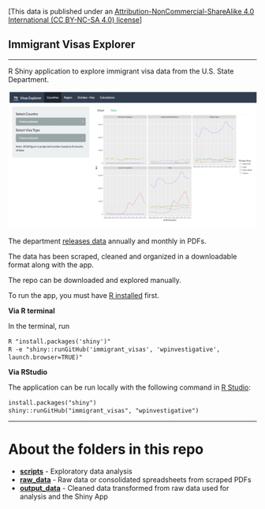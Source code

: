 [This data is published under an [Attribution-NonCommercial-ShareAlike 4.0 International (CC BY-NC-SA 4.0) license](https://creativecommons.org/licenses/by-nc-sa/4.0/)]

## Immigrant Visas Explorer

----

R Shiny application to explore immigrant visa data from the U.S. State Department.

![](shiny_app.png)

The department [releases data](https://travel.state.gov/content/travel/en/legal/visa-law0/visa-statistics.html) annually and monthly in PDFs.

The data has been scraped, cleaned and organized in a downloadable format along with the app.

The repo can be downloaded and explored manually. 

To run the app, you must have [R installed](https://cloud.r-project.org/) first.

**Via R terminal**

In the terminal, run

```
R "install.packages('shiny')"
R -e "shiny::runGitHub('immigrant_visas', 'wpinvestigative', launch.browser=TRUE)"
```

**Via RStudio**

The application can be run locally with the following command in [R Studio](https://www.rstudio.com/products/rstudio/download/#download): 

```
install.packages("shiny")
shiny::runGitHub("immigrant_visas", "wpinvestigative")
```

----

# About the folders in this repo

* **[scripts](scripts)** - Exploratory data analysis
* **[raw_data](raw_data)** - Raw data or consolidated spreadsheets from scraped PDFs
* **[output_data](output_data)** - Cleaned data transformed from raw data used for analysis and the Shiny App


